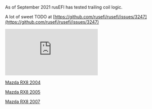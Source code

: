 As of September 2021 rusEFI has tested trailing coil logic.

A lot of sweet TODO at [https://github.com/rusefi/rusefi/issues/3247](https://github.com/rusefi/rusefi/issues/3247)

![x](https://rusefi.com/forum/download/file.php?id=7980)

[Mazda RX8 2004](Mazda-RX8-2004)

[Mazda RX8 2005](Mazda-RX8-2005)

[Mazda RX8 2007](Mazda-RX8-2007)